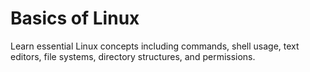 # Basics of Linux

Learn essential Linux concepts including commands, shell usage, text editors, file systems, directory structures, and permissions.

